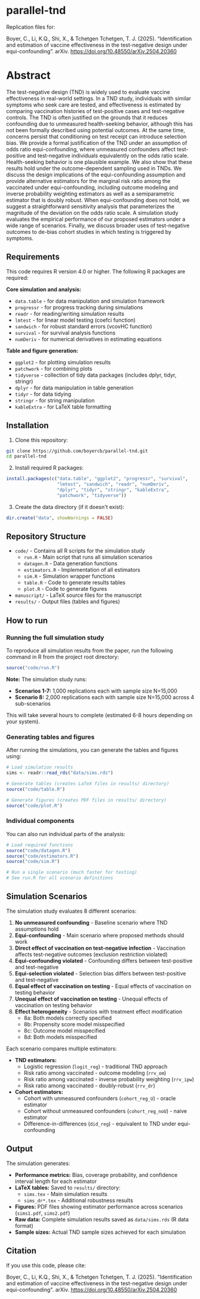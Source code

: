 # parallel-tnd

Replication files for:

Boyer, C., Li, K.Q., Shi, X., & Tchetgen Tchetgen, T. J. (2025). “Identification and estimation of vaccine effectiveness in the test-negative design under equi-confounding”. arXiv. https://doi.org/10.48550/arXiv.2504.20360

# Abstract
The test-negative design (TND) is widely used to evaluate vaccine effectiveness in real-world settings. In a TND study, individuals with similar symptoms who seek care are tested, and effectiveness is estimated by comparing vaccination histories of test-positive cases and test-negative controls. The TND is often justified on the grounds that it reduces confounding due to unmeasured health-seeking behavior, although this has not been formally described using potential outcomes. At the same time, concerns persist that conditioning on test receipt can introduce selection bias. We provide a formal justification of the TND under an assumption of odds ratio equi-confounding, where unmeasured confounders affect test-positive and test-negative individuals equivalently on the odds ratio scale. Health-seeking behavior is one plausible example. We also show that these results hold under the outcome-dependent sampling used in TNDs. We discuss the design implications of the equi-confounding assumption and provide alternative estimators for the marginal risk ratio among the vaccinated under equi-confounding, including outcome modeling and inverse probability weighting estimators as well as a semiparametric estimator that is doubly robust. When equi-confounding does not hold, we suggest a straightforward sensitivity analysis that parameterizes the magnitude of the deviation on the odds ratio scale. A simulation study evaluates the empirical performance of our proposed estimators under a wide range of scenarios. Finally, we discuss broader uses of test-negative outcomes to de-bias cohort studies in which testing is triggered by symptoms.

## Requirements

This code requires R version 4.0 or higher. The following R packages are required:

**Core simulation and analysis:**
- `data.table` - for data manipulation and simulation framework
- `progressr` - for progress tracking during simulations
- `readr` - for reading/writing simulation results
- `lmtest` - for linear model testing (coefci function)
- `sandwich` - for robust standard errors (vcovHC function)
- `survival` - for survival analysis functions
- `numDeriv` - for numerical derivatives in estimating equations

**Table and figure generation:**
- `ggplot2` - for plotting simulation results
- `patchwork` - for combining plots
- `tidyverse` - collection of tidy data packages (includes dplyr, tidyr, stringr)
- `dplyr` - for data manipulation in table generation
- `tidyr` - for data tidying
- `stringr` - for string manipulation
- `kableExtra` - for LaTeX table formatting

## Installation

1. Clone this repository:
```bash
git clone https://github.com/boyercb/parallel-tnd.git
cd parallel-tnd
```

2. Install required R packages:
```r
install.packages(c("data.table", "ggplot2", "progressr", "survival", 
                   "lmtest", "sandwich", "readr", "numDeriv",
                   "dplyr", "tidyr", "stringr", "kableExtra", 
                   "patchwork", "tidyverse"))
```

3. Create the data directory (if it doesn't exist):
```r
dir.create("data", showWarnings = FALSE)
```

## Repository Structure

- `code/` - Contains all R scripts for the simulation study
  - `run.R` - Main script that runs all simulation scenarios
  - `datagen.R` - Data generation functions
  - `estimators.R` - Implementation of all estimators
  - `sim.R` - Simulation wrapper functions
  - `table.R` - Code to generate results tables
  - `plot.R` - Code to generate figures
- `manuscript/` - LaTeX source files for the manuscript
- `results/` - Output files (tables and figures)

## How to run

### Running the full simulation study

To reproduce all simulation results from the paper, run the following command in R from the project root directory:

```r
source("code/run.R")
```

**Note:** The simulation study runs:
- **Scenarios 1-7:** 1,000 replications each with sample size N=15,000 
- **Scenario 8:** 2,000 replications each with sample size N=15,000 across 4 sub-scenarios

This will take several hours to complete (estimated 6-8 hours depending on your system).

### Generating tables and figures

After running the simulations, you can generate the tables and figures using:

```r
# Load simulation results
sims <- readr::read_rds("data/sims.rds")

# Generate tables (creates LaTeX files in results/ directory)
source("code/table.R")

# Generate figures (creates PDF files in results/ directory)
source("code/plot.R")
```

### Individual components

You can also run individual parts of the analysis:

```r
# Load required functions
source("code/datagen.R")
source("code/estimators.R") 
source("code/sim.R")

# Run a single scenario (much faster for testing)
# See run.R for all scenario definitions
```

## Simulation Scenarios

The simulation study evaluates 8 different scenarios:

1. **No unmeasured confounding** - Baseline scenario where TND assumptions hold
2. **Equi-confounding** - Main scenario where proposed methods should work
3. **Direct effect of vaccination on test-negative infection** - Vaccination affects test-negative outcomes (exclusion restriction violated)
4. **Equi-confounding violated** - Confounding differs between test-positive and test-negative
5. **Equi-selection violated** - Selection bias differs between test-positive and test-negative
6. **Equal effect of vaccination on testing** - Equal effects of vaccination on testing behavior
7. **Unequal effect of vaccination on testing** - Unequal effects of vaccination on testing behavior
8. **Effect heterogeneity** - Scenarios with treatment effect modification
   - 8a: Both models correctly specified
   - 8b: Propensity score model misspecified
   - 8c: Outcome model misspecified  
   - 8d: Both models misspecified

Each scenario compares multiple estimators:
- **TND estimators:**
  - Logistic regression (`logit_reg`) - traditional TND approach
  - Risk ratio among vaccinated - outcome modeling (`rrv_om`)
  - Risk ratio among vaccinated - inverse probability weighting (`rrv_ipw`) 
  - Risk ratio among vaccinated - doubly-robust (`rrv_dr`)
- **Cohort estimators:** 
  - Cohort with unmeasured confounders (`cohort_reg_U`) - oracle estimator
  - Cohort without unmeasured confounders (`cohort_reg_noU`) - naive estimator
  - Difference-in-differences (`did_reg`) - equivalent to TND under equi-confounding

## Output

The simulation generates:
- **Performance metrics:** Bias, coverage probability, and confidence interval length for each estimator
- **LaTeX tables:** Saved to `results/` directory:
  - `sims.tex` - Main simulation results
  - `sims_dr*.tex` - Additional robustness results
- **Figures:** PDF files showing estimator performance across scenarios (`sims1.pdf`, `sims2.pdf`)
- **Raw data:** Complete simulation results saved as `data/sims.rds` (R data format)
- **Sample sizes:** Actual TND sample sizes achieved for each simulation

## Citation

If you use this code, please cite:

Boyer, C., Li, K.Q., Shi, X., & Tchetgen Tchetgen, T. J. (2025). "Identification and estimation of vaccine effectiveness in the test-negative design under equi-confounding". arXiv. https://doi.org/10.48550/arXiv.2504.20360

